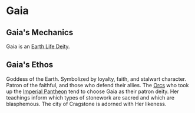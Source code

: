 # Gaia

## Gaia's Mechanics

Gaia is an [Earth Life Deity](../../Deity%20Mechanics/Earth%20Life%20Deity.md).

## Gaia's Ethos

Goddess of the Earth. Symbolized by loyalty, faith, and stalwart character. Patron of the faithful, and those who defend their allies. The [Orcs](../../../../Player%20Characters/Ancenstries/Flavor/Elf.md#Deep%20Elf%20(Orc)) who took up the [Imperial Pantheon](../Imperial%20Pantheon.md) tend to choose Gaia as their patron deity. Her teachings inform which types of stonework are sacred and which are blasphemous. The city of Cragstone is adorned with Her likeness.
